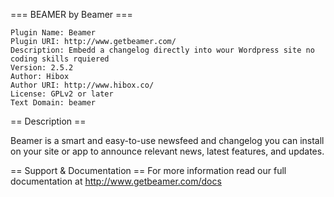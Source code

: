=== BEAMER by Beamer ===

	Plugin Name: Beamer
	Plugin URI: http://www.getbeamer.com/
	Description: Embedd a changelog directly into wour Wordpress site no coding skills rquiered
	Version: 2.5.2
	Author: Hibox
	Author URI: http://www.hibox.co/
	License: GPLv2 or later
	Text Domain: beamer	

== Description ==

Beamer is a smart and easy-to-use newsfeed and changelog you can install on your site or app to announce relevant news, latest features, and updates.

== Support & Documentation == 
For more information read our full documentation at http://www.getbeamer.com/docs